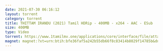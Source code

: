```yaml
---
date: 2021-07-30 06:16:12
layout: torrent
category: torrent
title: THITTAM IRANDU (2021) Tamil HDRip - 400MB - x264 - AAC - ESub
size: 400MB
type: Video
torrent: https://www.1tamilmv.one/applications/core/interface/file/attachment.php?id=80616
magnet: magnet:?xt=urn:btih:bfe36faf5a242b55db66f8c83414b8029f14785b&dn=www.1TamilMV.one%20-%20THITTAM%20IRANDU%20(2021)%20Tamil%20HQ%20HDRip%20-%20400MB%20-%20x264%20-%20AAC%20-%20ESub.mkv&tr=udp%3a%2f%2fp4p.arenabg.com%3a1337%2fannounce&tr=http%3a%2f%2fpow7.com%3a80%2fannounce&tr=udp%3a%2f%2ftracker.tiny-vps.com%3a6969%2fannounce&tr=http%3a%2f%2ftracker2.itzmx.com%3a6961%2fannounce&tr=udp%3a%2f%2f151.80.120.114%3a2710%2fannounce&tr=udp%3a%2f%2f9.rarbg.com%3a2790%2fannounce&tr=udp%3a%2f%2f9.rarbg.to%3a2740%2fannounce&tr=udp%3a%2f%2fopen.stealth.si%3a80%2fannounce&tr=udp%3a%2f%2ftracker.leechers-paradise.org%3a6969%2fannounce&tr=udp%3a%2f%2ftracker.opentrackr.org%3a1337%2fannounce&tr=http%3a%2f%2ft.nyaatracker.com%3a80%2fannounce
---
```

